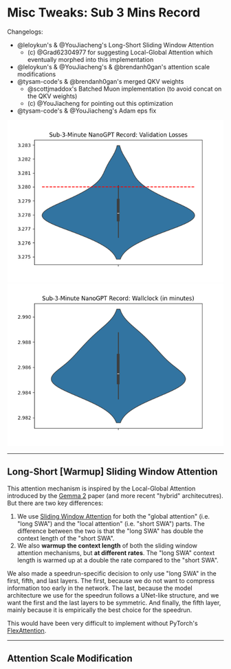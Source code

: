 # Misc Tweaks: Sub 3 Mins Record

Changelogs:

- @leloykun's & @YouJiacheng's Long-Short Sliding Window Attention
  - (c) @Grad62304977 for suggesting Local-Global Attention which eventually morphed into this implementation
- @leloykun's & @YouJiacheng's & @brendanh0gan's attention scale modifications
- @tysam-code's & @brendanh0gan's merged QKV weights
  - @scottjmaddox's Batched Muon implementation (to avoid concat on the QKV weights)
  - (c) @YouJiacheng for pointing out this optimization
- @tysam-code's & @YouJiacheng's Adam eps fix

![](val_losses.png)
![](wallclock.png)

---

## Long-Short [Warmup] Sliding Window Attention

This attention mechanism is inspired by the Local-Global Attention introduced by the [Gemma 2](https://arxiv.org/abs/2408.00118) paper (and more recent "hybrid" architecutres). But there are two key differences:

1. We use [Sliding Window Attention](https://arxiv.org/abs/2004.05150) for both the "global attention" (i.e. "long SWA") and the "local attention" (i.e. "short SWA") parts. The difference between the two is that the "long SWA" has double the context length of the "short SWA".
2. We also **warmup the context length** of both the sliding window attention mechanisms, but **at different rates**. The "long SWA" context length is warmed up at a double the rate compared to the "short SWA".

We also made a speedrun-specific decision to only use "long SWA" in the first, fifth, and last layers. The first, because we do not want to compress information too early in the network. The last, because the model architecture we use for the speedrun follows a UNet-like structure, and we want the first and the last layers to be symmetric. And finally, the fifth layer, mainly because it is empirically the best choice for the speedrun.

This would have been very difficult to implement without PyTorch's [FlexAttention](https://pytorch.org/blog/flexattention/).

---

## Attention Scale Modification

